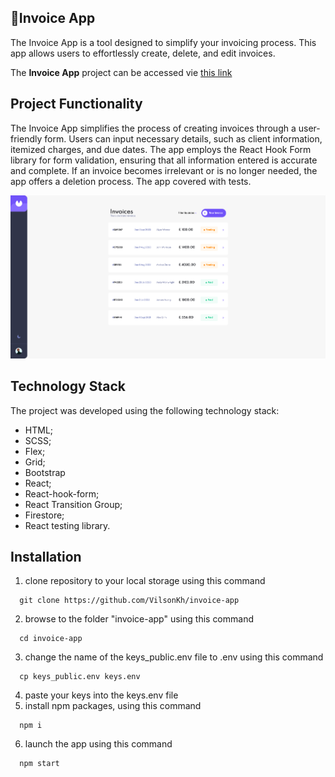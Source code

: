## 🧾Invoice App

The Invoice App is a tool designed to simplify your invoicing process. This app allows users to effortlessly create, delete, and edit invoices.

The **Invoice App** project can be accessed vie [this link]()

## Project Functionality

The Invoice App simplifies the process of creating invoices through a user-friendly form. Users can input necessary details, such as client information, itemized charges, and due dates. The app employs the React Hook Form library for form validation, ensuring that all information entered is accurate and complete. If an invoice becomes irrelevant or is no longer needed, the app offers a deletion process. The app covered with tests.

<img width="1920" alt="InvoiceApp" src="https://github.com/VilsonKh/VilsonKh/blob/main/invoice%20app.png">

## Technology Stack

The project was developed using the following technology stack:

-   HTML;
-   SCSS;
-   Flex;
-   Grid;
-   Bootstrap
-   React;
-   React-hook-form;
-   React Transition Group;
-   Firestore;
-   React testing library.

## Installation

1. clone repository to your local storage using this command

```
  git clone https://github.com/VilsonKh/invoice-app
```

2. browse to the folder "invoice-app" using this command

```
  cd invoice-app
```

3. change the name of the keys_public.env file to .env using this command

```
  cp keys_public.env keys.env
```

4. paste your keys into the keys.env file
5. install npm packages, using this command

```
  npm i
```

6. launch the app using this command

```
  npm start
```
